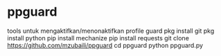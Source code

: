 # ppguard
tools untuk mengaktifkan/menonaktifkan profile guard
pkg install git
pkg install python
pip install mechanize
pip install requests
git clone https://github.com/mzubaili/ppguard
cd ppguard
python ppguard.py
